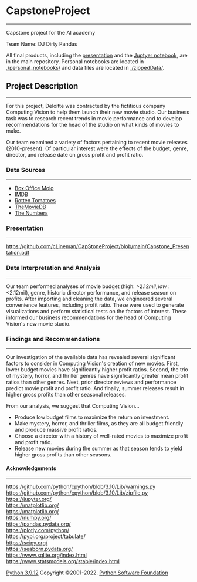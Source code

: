 # CapstoneProject
***
Capstone project for the AI academy 

Team Name: DJ Dirty Pandas

All final products, including the [presentation](https://github.com/cLineman/CapStoneProject/blob/main/Capstone_Presentation.pdf) and the [Juptyer notebook](https://github.com/cLineman/CapStoneProject/blob/main/FinalProduct.ipynb), are in the main repository. Personal notebooks are located in [./personal_notebooks/](https://github.com/cLineman/CapStoneProject/tree/main/personal_notebooks) and data files are located in [./zippedData/](https://github.com/cLineman/CapStoneProject/tree/main/zippedData).

## Project Description
***
For this project, Deloitte was contracted by the fictitious company Computing Vision to help them launch their new movie studio. Our business task was to research recent trends in movie performance and to develop recommendations for the head of the studio on what kinds of movies to make.

Our team examined a variety of factors pertaining to recent movie releases (2010-present). Of particular interest were the effects of the budget, genre, director, and release date on gross profit and profit ratio.

### Data Sources
***
* [Box Office Mojo](https://www.boxofficemojo.com/)
* [IMDB](https://www.imdb.com/)
* [Rotten Tomatoes](https://www.rottentomatoes.com/)
* [TheMovieDB](https://www.themoviedb.org/)
* [The Numbers](https://www.the-numbers.com/)

### Presentation
***
https://github.com/cLineman/CapStoneProject/blob/main/Capstone_Presentation.pdf

### Data Interpretation and Analysis
***
Our team performed analyses of movie budget (high: >$2.12mil, low:<$2.12mil), genre, historic director performance, and release season on profits. After importing and cleaning the data, we engineered several convenience features, including profit ratio. These were used to generate visualizations and perform statistical tests on the factors of interest. These informed our business recommendations for the head of Computing Vision's new movie studio.

### Findings and Recommendations
***
Our investigation of the available data has revealed several significant factors to consider in Computing Vision's creation of new movies. First, lower budget movies have significantly higher profit ratios. Second, the trio of mystery, horror, and thriller genres have significantly greater mean profit ratios than other genres. Next, prior director reviews and performance predict movie profit and profit ratio. And finally, summer releases result in higher gross profits than other seasonal releases.

From our analysis, we suggest that Computing Vision...
- Produce low budget films to maximize the return on investment.  
- Make mystery, horror, and thriller films, as they are all budget friendly and produce massive profit ratios. 
- Choose a director with a history of well-rated movies to maximize profit and profit ratio.  
- Release new movies during the summer as that season tends to yield higher gross profits than other seasons.

#### Acknowledgements
***
https://github.com/python/cpython/blob/3.10/Lib/warnings.py  
https://github.com/python/cpython/blob/3.10/Lib/zipfile.py  
https://jupyter.org/  
https://matplotlib.org/  
https://matplotlib.org/  
https://numpy.org/  
https://pandas.pydata.org/  
https://plotly.com/python/  
https://pypi.org/project/tabulate/  
https://scipy.org/  
https://seaborn.pydata.org/  
https://www.sqlite.org/index.html  
https://www.statsmodels.org/stable/index.html  

[Python 3.9.12](https://www.python.org/) Copyright ©2001-2022. [Python Software Foundation](https://www.python.org/psf-landing/)